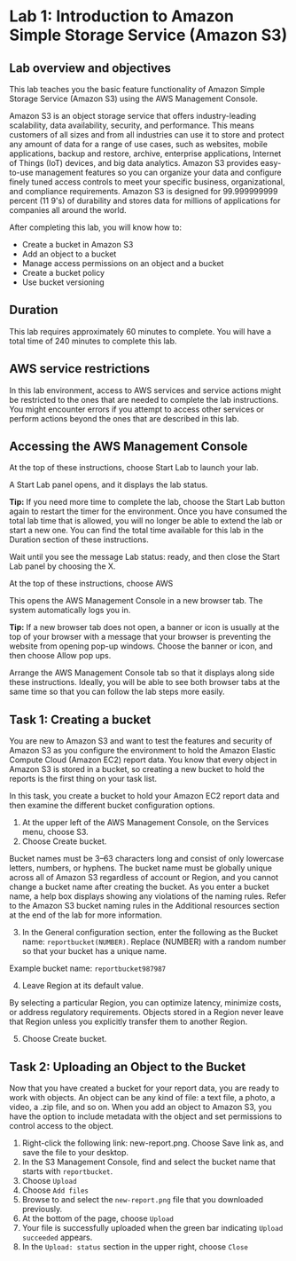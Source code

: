 # Lab 1: Introduction to Amazon Simple Storage Service (Amazon S3)
## Lab overview and objectives
This lab teaches you the basic feature functionality of Amazon Simple Storage Service (Amazon S3) using the AWS Management Console.

Amazon S3 is an object storage service that offers industry-leading scalability, data availability, security, and performance. This means customers of all sizes and from all industries can use it to store and protect any amount of data for a range of use cases, such as websites, mobile applications, backup and restore, archive, enterprise applications, Internet of Things (IoT) devices, and big data analytics. Amazon S3 provides easy-to-use management features so you can organize your data and configure finely tuned access controls to meet your specific business, organizational, and compliance requirements. Amazon S3 is designed for 99.999999999 percent (11 9's) of durability and stores data for millions of applications for companies all around the world.

After completing this lab, you will know how to:

- Create a bucket in Amazon S3
- Add an object to a bucket
- Manage access permissions on an object and a bucket
- Create a bucket policy
- Use bucket versioning

## Duration
This lab requires approximately 60 minutes to complete. You will have a total time of 240 minutes to complete this lab.

## AWS service restrictions
In this lab environment, access to AWS services and service actions might be restricted to the ones that are needed to complete the lab instructions. You might encounter errors if you attempt to access other services or perform actions beyond the ones that are described in this lab.

## Accessing the AWS Management Console
At the top of these instructions, choose Start Lab to launch your lab.

A Start Lab panel opens, and it displays the lab status.

**Tip:** If you need more time to complete the lab, choose the Start Lab button again to restart the timer for the environment. Once you have consumed the total lab time that is allowed, you will no longer be able to extend the lab or start a new one. You can find the total time available for this lab in the Duration section of these instructions.

Wait until you see the message Lab status: ready, and then close the Start Lab panel by choosing the X.

At the top of these instructions, choose AWS

This opens the AWS Management Console in a new browser tab. The system automatically logs you in.

**Tip:** If a new browser tab does not open, a banner or icon is usually at the top of your browser with a message that your browser is preventing the website from opening pop-up windows. Choose the banner or icon, and then choose Allow pop ups.

Arrange the AWS Management Console tab so that it displays along side these instructions. Ideally, you will be able to see both browser tabs at the same time so that you can follow the lab steps more easily.

## Task 1: Creating a bucket

You are new to Amazon S3 and want to test the features and security of Amazon S3 as you configure the environment to hold the Amazon Elastic Compute Cloud (Amazon EC2) report data. You know that every object in Amazon S3 is stored in a bucket, so creating a new bucket to hold the reports is the first thing on your task list. 

In this task, you create a bucket to hold your Amazon EC2 report data and then examine the different bucket configuration options.

1. At the upper left of the AWS Management Console, on the Services menu, choose S3.
2. Choose Create bucket.

Bucket names must be 3–63 characters long and consist of only lowercase letters, numbers, or hyphens. The bucket name must be globally unique across all of Amazon S3 regardless of account or Region, and you cannot change a bucket name after creating the bucket. As you enter a bucket name, a help box displays showing any violations of the naming rules. Refer to the Amazon S3 bucket naming rules in the Additional resources section at the end of the lab for more information.

3. In the General configuration section, enter the following as the Bucket name: `reportbucket(NUMBER)`. Replace (NUMBER) with a random number so that your bucket has a unique name.

Example bucket name: `reportbucket987987`

4. Leave Region at its default value. 

By selecting a particular Region, you can optimize latency, minimize costs, or address regulatory requirements. Objects stored in a Region never leave that Region unless you explicitly transfer them to another Region.

5. Choose Create bucket.

## Task 2: Uploading an Object to the Bucket

Now that you have created a bucket for your report data, you are ready to work with objects. An object can be any kind of file: a text file, a photo, a video, a .zip file, and so on. When you add an object to Amazon S3, you have the option to include metadata with the object and set permissions to control access to the object.

1. Right-click the following link: new-report.png. Choose Save link as, and save the file to your desktop.
2. In the S3 Management Console, find and select the bucket name that starts with `reportbucket`.
3. Choose `Upload`
4. Choose `Add files`
5. Browse to and select the `new-report.png` file that you downloaded previously.
6. At the bottom of the page, choose `Upload`
7. Your file is successfully uploaded when the green bar indicating `Upload succeeded` appears.
8. In the `Upload: status` section in the upper right, choose `Close`
